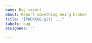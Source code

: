 ```yaml
---
name: Bug report
about: Report something being broken
title: "[PACKAGE-git] ..."
labels: bug
assignees: ''

---
```



